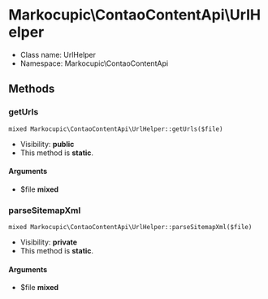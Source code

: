 Markocupic\ContaoContentApi\UrlHelper
===============






* Class name: UrlHelper
* Namespace: Markocupic\ContaoContentApi







Methods
-------


### getUrls

    mixed Markocupic\ContaoContentApi\UrlHelper::getUrls($file)





* Visibility: **public**
* This method is **static**.


#### Arguments
* $file **mixed**



### parseSitemapXml

    mixed Markocupic\ContaoContentApi\UrlHelper::parseSitemapXml($file)





* Visibility: **private**
* This method is **static**.


#### Arguments
* $file **mixed**


